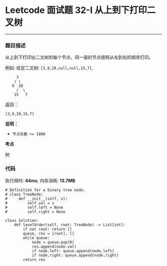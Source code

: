 # Leetcode 面试题 32-I 从上到下打印二叉树
***
### 题目描述

从上到下打印出二叉树的每个节点，同一层的节点按照从左到右的顺序打印。

例如:
给定二叉树: `[3,9,20,null,null,15,7]`,

         3
        / \
       9  20
         /  \
        15   7
返回：

	[3,9,20,15,7]


**说明：**

* `节点总数 <= 1000`


**考点**

树


### 代码
执行用时: **44ms**, 内存消耗: **13.7MB**

```
# Definition for a binary tree node.
# class TreeNode:
#     def __init__(self, x):
#         self.val = x
#         self.left = None
#         self.right = None

class Solution:
    def levelOrder(self, root: TreeNode) -> List[int]:
        if not root: return []
        queue, res = [root], []
        while queue:
            node = queue.pop(0)
            res.append(node.val)
            if node.left: queue.append(node.left)
            if node.right: queue.append(node.right)
        return res
```








